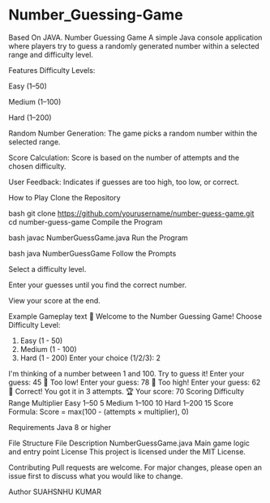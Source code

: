 # Number_Guessing-Game
Based On JAVA.
Number Guessing Game
A simple Java console application where players try to guess a randomly generated number within a selected range and difficulty level.

Features
Difficulty Levels:

Easy (1–50)

Medium (1–100)

Hard (1–200)

Random Number Generation:
The game picks a random number within the selected range.

Score Calculation:
Score is based on the number of attempts and the chosen difficulty.

User Feedback:
Indicates if guesses are too high, too low, or correct.

How to Play
Clone the Repository

bash
git clone https://github.com/yourusername/number-guess-game.git
cd number-guess-game
Compile the Program

bash
javac NumberGuessGame.java
Run the Program

bash
java NumberGuessGame
Follow the Prompts

Select a difficulty level.

Enter your guesses until you find the correct number.

View your score at the end.

Example Gameplay
text
🎯 Welcome to the Number Guessing Game!
Choose Difficulty Level: 
1. Easy (1 - 50)
2. Medium (1 - 100)
3. Hard (1 - 200)
Enter your choice (1/2/3): 2

I'm thinking of a number between 1 and 100. Try to guess it!
Enter your guess: 45
🔼 Too low!
Enter your guess: 78
🔽 Too high!
Enter your guess: 62
🎉 Correct! You got it in 3 attempts.
🏆 Your score: 70
Scoring
Difficulty	Range	Multiplier
Easy	1–50	5
Medium	1–100	10
Hard	1–200	15
Score Formula:
Score = max(100 - (attempts × multiplier), 0)

Requirements
Java 8 or higher

File Structure
File	Description
NumberGuessGame.java	Main game logic and entry point
License
This project is licensed under the MIT License.

Contributing
Pull requests are welcome. For major changes, please open an issue first to discuss what you would like to change.

Author
SUAHSNHU KUMAR

